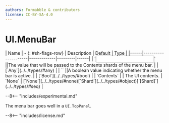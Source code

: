 ```yaml
---
authors: Formabble & contributors
license: CC-BY-SA-4.0
---
```



# UI.MenuBar

<div class="sh-parameters" markdown="1">
| Name | - {: #sh-flags-row} | Description | Default | Type |
|------|---------------------|-------------|---------|------|
| `<input>` ||The value that will be passed to the Contents shards of the menu bar. | | [`Any`](../../types/#any) |
| `<output>` ||A boolean value indicating whether the menu bar is active. | | [`Bool`](../../types/#bool) |
| `Contents` |  | The UI contents. | `None` | [`None`](../../types/#none)[`Shard`](../../types/#object)[`[Shard]`](../../types/#seq) |

</div>

--8<-- "includes/experimental.md"

The menu bar goes well in a `UI.TopPanel`.

--8<-- "includes/license.md"

